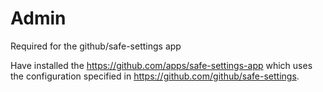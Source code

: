 # Admin

Required for the github/safe-settings app

Have installed the <https://github.com/apps/safe-settings-app> which uses the
configuration specified in <https://github.com/github/safe-settings>.
